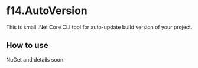 # f14.AutoVersion
This is small .Net Core CLI tool for auto-update build version of your project.
## How to use
NuGet and details soon.
